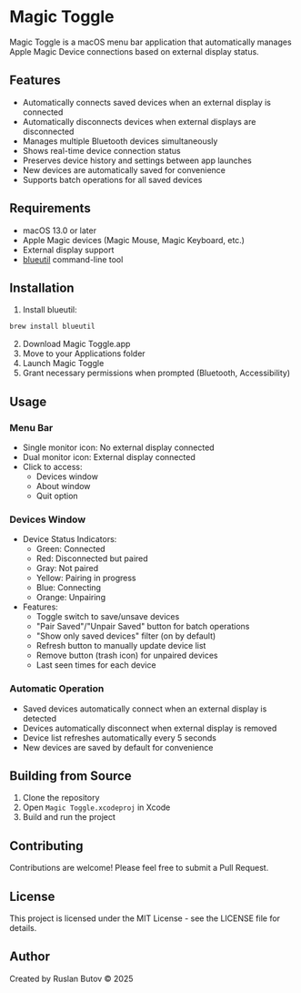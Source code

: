 # Magic Toggle

Magic Toggle is a macOS menu bar application that automatically manages Apple Magic Device connections based on external display status.

## Features

- Automatically connects saved devices when an external display is connected
- Automatically disconnects devices when external displays are disconnected
- Manages multiple Bluetooth devices simultaneously
- Shows real-time device connection status
- Preserves device history and settings between app launches
- New devices are automatically saved for convenience
- Supports batch operations for all saved devices

## Requirements

- macOS 13.0 or later
- Apple Magic devices (Magic Mouse, Magic Keyboard, etc.)
- External display support
- [blueutil](https://github.com/toy/blueutil) command-line tool

## Installation

1. Install blueutil:

```bash
brew install blueutil
```

2. Download Magic Toggle.app
3. Move to your Applications folder
4. Launch Magic Toggle
5. Grant necessary permissions when prompted (Bluetooth, Accessibility)

## Usage

### Menu Bar

- Single monitor icon: No external display connected
- Dual monitor icon: External display connected
- Click to access:
  - Devices window
  - About window
  - Quit option

### Devices Window

- Device Status Indicators:
  - Green: Connected
  - Red: Disconnected but paired
  - Gray: Not paired
  - Yellow: Pairing in progress
  - Blue: Connecting
  - Orange: Unpairing
- Features:
  - Toggle switch to save/unsave devices
  - "Pair Saved"/"Unpair Saved" button for batch operations
  - "Show only saved devices" filter (on by default)
  - Refresh button to manually update device list
  - Remove button (trash icon) for unpaired devices
  - Last seen times for each device

### Automatic Operation

- Saved devices automatically connect when an external display is detected
- Devices automatically disconnect when external display is removed
- Device list refreshes automatically every 5 seconds
- New devices are saved by default for convenience

## Building from Source

1. Clone the repository
2. Open `Magic Toggle.xcodeproj` in Xcode
3. Build and run the project

## Contributing

Contributions are welcome! Please feel free to submit a Pull Request.

## License

This project is licensed under the MIT License - see the LICENSE file for details.

## Author

Created by Ruslan Butov © 2025
